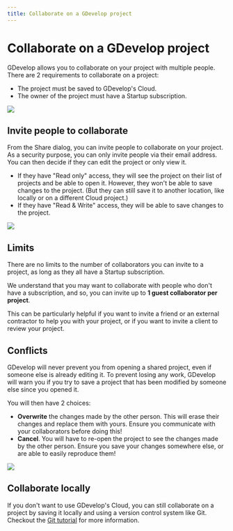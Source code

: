 ```yaml
---
title: Collaborate on a GDevelop project
---
```


# Collaborate on a GDevelop project

GDevelop allows you to collaborate on your project with multiple people.
There are 2 requirements to collaborate on a project:

- The project must be saved to GDevelop's Cloud.
- The owner of the project must have a Startup subscription.

![](/gdevelop5/collaboration/share-dialog.png)

## Invite people to collaborate

From the Share dialog, you can invite people to collaborate on your project.
As a security purpose, you can only invite people via their email address.
You can then decide if they can edit the project or only view it.

- If they have "Read only" access, they will see the project on their list of projects and be able to open it. However, they won't be able to save changes to the project. (But they can still save it to another location, like locally or on a different Cloud project.)
- If they have "Read & Write" access, they will be able to save changes to the project.

![](/gdevelop5/collaboration/add-collaborator.png)

## Limits

There are no limits to the number of collaborators you can invite to a project, as long as they all have a Startup subscription.

We understand that you may want to collaborate with people who don't have a subscription, and so, you can invite up to **1 guest collaborator per project**.

This can be particularly helpful if you want to invite a friend or an external contractor to help you with your project, or if you want to invite a client to review your project.

## Conflicts

GDevelop will never prevent you from opening a shared project, even if someone else is already editing it.
To prevent losing any work, GDevelop will warn you if you try to save a project that has been modified by someone else since you opened it.

You will then have 2 choices:

- **Overwrite** the changes made by the other person. This will erase their changes and replace them with yours. Ensure you communicate with your collaborators before doing this!
- **Cancel**. You will have to re-open the project to see the changes made by the other person. Ensure you save your changes somewhere else, or are able to easily reproduce them!

![](/gdevelop5/collaboration/project-modified.png)

## Collaborate locally

If you don't want to use GDevelop's Cloud, you can still collaborate on a project by saving it locally and using a version control system like Git.
Checkout the [Git tutorial](/gdevelop5/tutorials/using-github-desktop) for more information.
